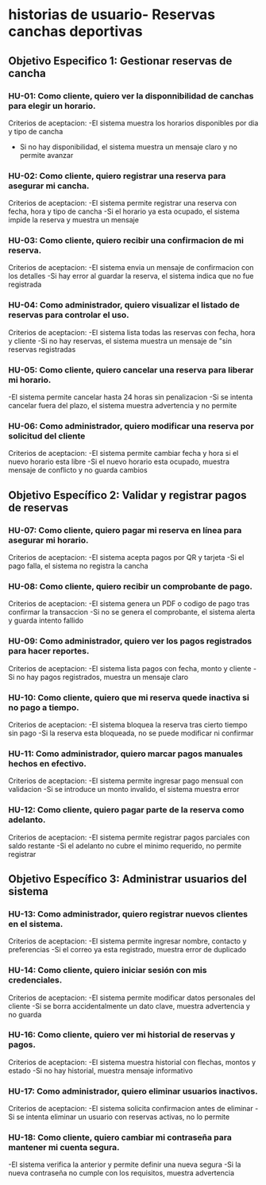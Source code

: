 # historias de usuario- Reservas canchas deportivas
## Objetivo Especifico 1: Gestionar reservas de cancha

### HU-01: Como cliente, quiero ver la disponnibilidad de canchas para elegir un horario.
Criterios de aceptacion:
-El sistema muestra los horarios disponibles por dia y tipo de cancha
- Si no hay disponibilidad, el sistema muestra un mensaje claro y no permite avanzar
### HU-02: Como cliente, quiero registrar una reserva para asegurar mi cancha.
Criterios de aceptacion:
-El sistema permite registrar una reserva con fecha, hora y tipo de cancha
-Si el horario ya esta ocupado, el sistema impide la reserva y muestra un mensaje
### HU-03: Como cliente, quiero recibir una confirmacion de mi reserva.
Criterios de aceptacion:
-El sistema envia un mensaje de confirmacion con los detalles
-Si hay error al guardar la reserva, el sistema indica que no fue registrada
### HU-04: Como administrador, quiero visualizar el listado de reservas para controlar el uso.
Criterios de aceptacion:
-El sistema lista todas las reservas con fecha, hora y cliente
-Si no hay reservas, el sistema muestra un mensaje de "sin reservas registradas 
### HU-05: Como cliente, quiero cancelar una reserva para liberar mi horario.
-El sistema permite cancelar hasta 24 horas sin penalizacion
-Si se intenta cancelar fuera del plazo, el sistema muestra advertencia y no permite
### HU-06: Como administrador, quiero modificar una reserva por solicitud del cliente
Criterios de aceptacion:
-El sistema permite cambiar fecha y hora si el nuevo horario esta libre
-Si el nuevo horario esta ocupado, muestra mensaje de conflicto y no guarda cambios

## Objetivo Específico 2: Validar y registrar pagos de reservas

### HU-07: Como cliente, quiero pagar mi reserva en línea para asegurar mi horario.
Criterios de aceptacion:
-El sistema acepta pagos por QR y tarjeta
-Si el pago falla, el sistema no registra la cancha
### HU-08: Como cliente, quiero recibir un comprobante de pago.
Criterios de aceptacion:
-El sistema genera un PDF o codigo de pago tras confirmar la transaccion
-Si no se genera el comprobante, el sistema alerta y guarda intento fallido
### HU-09: Como administrador, quiero ver los pagos registrados para hacer reportes.
Criterios de aceptacion:
-El sistema lista pagos con fecha, monto y cliente
-Si no hay pagos registrados, muestra un mensaje claro
### HU-10: Como cliente, quiero que mi reserva quede inactiva si no pago a tiempo.
Criterios de aceptacion:
-El sistema bloquea la reserva tras cierto tiempo sin pago
-Si la reserva esta bloqueada, no se puede modificar ni confirmar
### HU-11: Como administrador, quiero marcar pagos manuales hechos en efectivo.
Criterios de aceptacion:
-El sistema permite ingresar pago mensual con validacion
-Si se introduce un monto invalido, el sistema muestra error
### HU-12: Como cliente, quiero pagar parte de la reserva como adelanto.
Criterios de aceptacion:
-El sistema permite registrar pagos parciales con saldo restante
-Si el adelanto no cubre el minimo requerido, no permite registrar

## Objetivo Específico 3: Administrar usuarios del sistema

### HU-13: Como administrador, quiero registrar nuevos clientes en el sistema.
Criterios de aceptacion:
-El sistema permite ingresar nombre, contacto y preferencias 
-Si el correo ya esta registrado, muestra error de duplicado
### HU-14: Como cliente, quiero iniciar sesión con mis credenciales.
Criterios de aceptacion:
-El sistema permite modificar datos personales del cliente
-Si se borra accidentalmente un dato clave, muestra advertencia y no guarda 
### HU-16: Como cliente, quiero ver mi historial de reservas y pagos.
Criterios de aceptacion:
-El sistema muestra historial con flechas, montos y estado
-Si no hay historial, muestra mensaje informativo
### HU-17: Como administrador, quiero eliminar usuarios inactivos.
Criterios de aceptacion:
-El sistema solicita confirmacion antes de eliminar
-Si se intenta eliminar un usuario con reservas activas, no lo permite 
### HU-18: Como cliente, quiero cambiar mi contraseña para mantener mi cuenta segura.
-El sistema verifica la anterior y permite definir una nueva segura
-Si la nueva contraseña no cumple con los requisitos, muestra advertencia